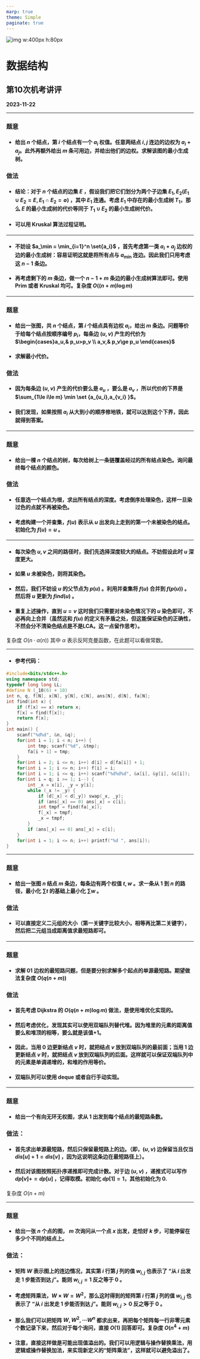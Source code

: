 ```yaml
---
marp: true
theme: Simple
paginate: true
---
```


<style scoped>
    section {
  text-align: center;
    }
</style>

<!--
_backgroundImage: url("./images/bg1.jpg")
_paginate: false 
-->

![img w:400px h:80px](./images/white.png)
# 数据结构
## 第10次机考讲评


**2023-11-22**

---

<!--_header: A. 这就是俄国 -->

### 题意
* #### 给出 $n$ 个结点，第 $i$ 个结点有一个 $a_i$ 权值。任意两结点 $i,j$ 连边的边权为 $a_i+a_j$。此外再额外给出 $m$ 条可用边，并给出他们的边权。求解该图的最小生成树。

### 做法

* #### 结论：对于 $n$ 个结点的边集 $E$ ，假设我们把它们划分为两个子边集 $E_1,E_2(E_1\cup E_2 = E,E_1\cap E_2 = \emptyset )$ ，其中 $E_1$ 连通。考虑 $E_1$ 中存在的最小生成树 $T_1$，那么 $E$ 的最小生成树的代价等同于 $T_1\cup E_2$ 的最小生成树代价。

* #### 可以用 Kruskal 算法过程证明。

---

<!--_header: A. 这就是俄国 -->

* #### 不妨设 $a_\min = \min_{i=1}^n \set{a_i}$ ，首先考虑第一类 $a_i+a_j$ 边权的边的最小生成树：容易证明这就是将所有点与 $a_\min$ 连边。因此我们只用考虑这 $n-1$ 条边。

* #### 再考虑剩下的 $m$ 条边，做一个 $n-1+m$ 条边的最小生成树算法即可。使用 Prim 或者 Kruskal 均可。复杂度 $O((n+m)\log m)$

---

<!--_header: B. 这就是英国 -->

### 题意
* #### 给出一张图，共 $n$ 个结点，第 $i$ 个结点具有边权 $a_i$，给出 $m$ 条边。问题等价于给每个结点按顺序编号 $p_i$，每条边 $(u,v)$ 产生的代价为 $\begin{cases}a_u,& p_u>p_v \\ a_v,& p_v\ge p_u \end{cases}$

* #### 求解最小代价。
### 做法

* #### 因为每条边 $(u,v)$ 产生的代价要么是 $a_u$ ，要么是 $a_v$ ，所以代价的下界是 $\sum_{1\le i\le m} \min \set {a_{u_i},a_{v_i} }$。

* #### 我们发现，如果按照 $a_i$ 从大到小的顺序修地铁，就可以达到这个下界，因此就得到答案。

---

<!--_header: C. 米奇妙妙树 III -->

### 题意

* #### 给出一棵 $n$ 个结点的树，每次给树上一条链覆盖经过的所有结点染色。询问最终每个结点的颜色。

### 做法

* #### 任意选一个结点为根，求出所有结点的深度。考虑倒序处理染色，这样一旦染过色的点就不再被染色。

* #### 考虑构建一个并查集，$f(u)$ 表示从 $u$ 出发向上走到的第一个未被染色的结点。初始化为 $f(u)=u$ 。

---

<!--_header: C. 米奇妙妙树 III -->


* #### 每次染色 $u,v$ 之间的路径时，我们先选择深度较大的结点。不妨假设此时 $u$ 深度更大。

* #### 如果 $u$ 未被染色，则将其染色。

* #### 然后，我们不妨设 $u$ 的父节点为 $p(u)$ 。利用并查集将 $f(u)$ 合并到 $f(p(u))$ 。然后将 $u$ 更新为 $find(u)$ 。

* #### 重复上述操作，直到 $u=v$ 这时我们只需要对未染色情况下的 $u$ 染色即可，不必再向上合并（虽然这和 $f(u)$ 的定义有矛盾之处，但这能保证染色的正确性，不然会分不清染色结点是不是LCA。这一点留作思考）。

复杂度 $O(n\cdot \alpha (n))$ 其中 $\alpha$ 表示反阿克曼函数，在此题可以看做常数。

---

<!--_header: C. 米奇妙妙树 III -->

* #### 参考代码：

```cpp
#include<bits/stdc++.h>
using namespace std;
typedef long long LL;
#define N (_10(6) + 10)
int n, q, f[N], x[N], y[N], c[N], ans[N], d[N], fa[N];
int find(int x) {
    if (f[x] == x) return x;
    f[x] = find(f[x]);
    return f[x];
} 
int main() {
    scanf("%d%d", &n, &q);
    for(int i = 1; i < n; i++) {
        int tmp; scanf("%d", &tmp);
        fa[i + 1] = tmp;
    }
    for(int i = 2; i <= n; i++) d[i] = d[fa[i]] + 1;
    for(int i = 1; i <= n; i++) f[i] = i;
    for(int i = 1; i <= q; i++) scanf("%d%d%d", &x[i], &y[i], &c[i]);
    for(int i = q; i >= 1; i--) {
        int _x = x[i], _y = y[i];
        while (_x != _y) {
            if (d[_x] < d[_y]) swap(_x, _y);
            if (ans[_x] == 0) ans[_x] = c[i];
            int tmpf = find(fa[_x]);
            f[_x] = tmpf;
            _x = tmpf;
        }
        if (ans[_x] == 0) ans[_x] = c[i];
    }
    for(int i = 1; i <= n; i++) printf("%d ", ans[i]);
}

```
---

<!--_header: D. 嘉然今天跑什么 -->
### 题意
* #### 给出一张图 $n$ 结点 $m$ 条边，每条边有两个权值 $t,w$ 。求一条从 $1$ 到 $n$ 的路径，最小化 $\sum t$ 的基础上最小化 $\sum w$ 。

### 做法
* #### 可以直接定义二元组的大小（第一关键字比较大小，相等再比第二关键字），然后把二元组当成距离值求最短路即可。

---

<!--_header: E. 最小过路费 -->
### 题意
* #### 求解 01 边权的最短路问题，但是要分别求解多个起点的单源最短路。期望做法复杂度 $O(q(n+m))$

### 做法
* #### 首先考虑 Dijkstra 的 $O(q(n+m)\log m)$ 做法，是使用堆优化实现的。
* #### 然后考虑优化，发现其实可以使用双端队列替代堆。因为堆里的元素的距离值要么和堆顶的相等，要么就是该值+1。

* #### 因此，当用 0 边更新结点 $v$ 时，就把结点 $v$ 放到双端队列的最前面；当用 1 边更新结点 $v$ 时，就把结点 $v$ 放到双端队列的后面。这样就可以保证双端队列中的元素是单调递增的，和堆的作用等价。

* #### 双端队列可以使用 deque 或者自行手动实现。

---

<!--_header: . 最短路计数 -->
### 题意

* #### 给出一个有向无环无权图，求从 $1$ 出发到每个结点的最短路条数。

### 做法：

* #### 首先求出单源最短路，然后只保留最短路上的边。（即，$(u,v)$ 边保留当且仅当 $dis[u]+1=dis[v]$ ，因为这说明这条边在最短路径上）。

* #### 然后对该图按照拓扑序递推即可完成计数。对于边 $(u,v)$ ，递推式可以写作 $dp[v] += dp[u]$ ，记得取模。初始化 $dp[1]=1$，其他初始化为 0.

复杂度 $O(n+m)$

---

<!--_header: . 第K步能到几个点？ -->

### 题意

* #### 给出一张 $n$ 个点的图， $m$ 次询问从一个点 $x$ 出发，走恰好 $k$ 步，可能停留在多少个不同的结点上。

### 做法：
* #### 矩阵 $W$ 表示图上的连边情况，其实第 $i$ 行第 $j$ 列的值 $w_{i,j}$ 也表示了 “从 $i$ 出发走 $1$ 步能否到达 $j$”。能则 $w_{i,j}=1$ 反之等于 $0$ 。

* #### 考虑矩阵乘法，$W\times W = W^2$，那么这时得到的矩阵第 $i$ 行第 $j$ 列的值 $w_{i,j}$ 也表示了 “从 $i$ 出发走 $1$ 步能否到达 $j$”。能则 $w_{i,j}>0$ 反之等于 $0$ 。

* #### 那么我们可以把矩阵 $W,W^2,\cdots W^n$ 都求出来，再把每个矩阵每一行非零元素个数记录下来，然后对于每个询问，直接 $O(1)$ 回答即可。复杂度 $O(n^4+m)$ 
* #### 注意，直接这样做是可能出现值溢出的。我们可以用逻辑与操作替换乘法，用逻辑或操作替换加法，来实现新定义的“矩阵乘法”，这样就可以避免溢出了。


